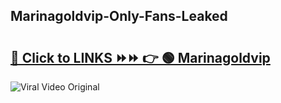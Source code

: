 
 ## Marinagoldvip-Only-Fans-Leaked

# <h2><a href="https://clipsfans.com/Marinagoldvip&ref=git">🔗 Click to LINKS ⏩⏩ 👉 🟢 Marinagoldvip </a></h2>

<a href="https://clipsfans.com/Marinagoldvip&ref=git" rel="nofollow" data-target="animated-image.originalLink"><img src="https://i.ibb.co.com/xMMVF88/686577567.gif" alt="Viral Video Original" style="max-width: 100%; display: inline-block;" data-target="animated-image.originalImage"></a>
